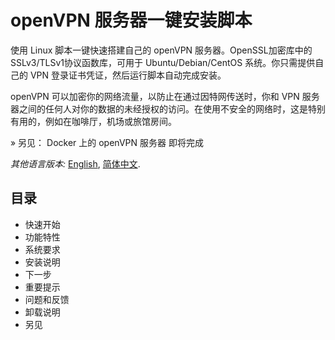 openVPN 服务器一键安装脚本
=================
使用 Linux 脚本一键快速搭建自己的 openVPN 服务器。OpenSSL加密库中的SSLv3/TLSv1协议函数库，可用于 Ubuntu/Debian/CentOS 系统。你只需提供自己的 VPN 登录证书凭证，然后运行脚本自动完成安装。<br>

openVPN 可以加密你的网络流量，以防止在通过因特网传送时，你和 VPN 服务器之间的任何人对你的数据的未经授权的访问。在使用不安全的网络时，这是特别有用的，例如在咖啡厅，机场或旅馆房间。<br>

» 另见： Docker 上的 openVPN 服务器   即将完成<br>

<i>其他语言版本:</i> [English](https://github.com/bindaolh/openvpn-install/edit/master/README.md), [简体中文](https://github.com/bindaolh/openvpn-install/edit/master/README-zh.md). <br>

## 目录
  * 快速开始
  * 功能特性
  * 系统要求
  * 安装说明
  * 下一步
  * 重要提示
  * 问题和反馈
  * 卸载说明
  * 另见

